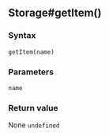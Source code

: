 ## Storage#getItem()

### Syntax
```
getItem(name)
```

### Parameters
<dl>
    <dt><code>name</code></dt>
</dl>

### Return value

<dl>
    <dt>None <code>undefined</code></dt>
</dl>



